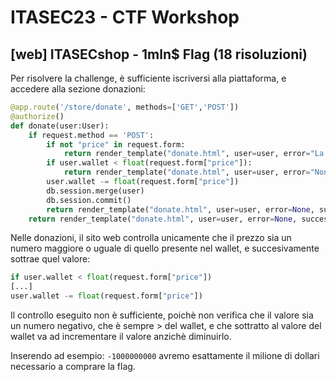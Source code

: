 # ITASEC23 - CTF Workshop

## [web] ITASECshop - 1mln$ Flag (18 risoluzioni)

Per risolvere la challenge, è sufficiente iscriversi alla piattaforma, e accedere alla sezione donazioni:

```python
@app.route('/store/donate', methods=['GET','POST'])
@authorize()
def donate(user:User):
    if request.method == 'POST':
        if not "price" in request.form:
            return render_template("donate.html", user=user, error="La richiesta non è valida", success=False)
        if user.wallet < float(request.form["price"]):
            return render_template("donate.html", user=user, error="Non hai abbastanza soldi", success=False)
        user.wallet -= float(request.form["price"])
        db.session.merge(user)
        db.session.commit()
        return render_template("donate.html", user=user, error=None, success=True)
    return render_template("donate.html", user=user, error=None, success=None)
```

Nelle donazioni, il sito web controlla unicamente che il prezzo sia un numero maggiore o uguale di quello presente nel wallet, e succesivamente sottrae quel valore:

```python
if user.wallet < float(request.form["price"])
[...]
user.wallet -= float(request.form["price"])
```

Il controllo eseguito non è sufficiente, poichè non verifica che il valore sia un numero negativo, che è sempre > del wallet, e che sottratto al valore del wallet va ad incrementare il valore anzichè diminuirlo.

Inserendo ad esempio: `-1000000000` avremo esattamente il milione di dollari necessario a comprare la flag.
